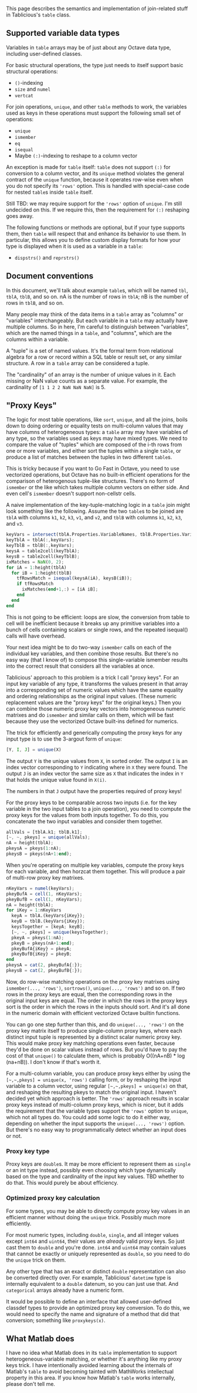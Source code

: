 This page describes the semantics and implementation of join-related stuff in Tablicious's `table` class.

## Supported variable data types

Variables in `table` arrays may be of just about any Octave data type, including user-defined classes.

For basic structural operations, the type just needs to itself support basic structural operations:

* `()`-indexing
* `size` and `numel`
* `vertcat`

For join operations, `unique`, and other `table` methods to work, the variables used as keys in these operations must support the following small set of operations:

* `unique`
* `ismember`
* `eq`
* `isequal`
* Maybe `(:)`-indexing to reshape to a column vector

An exception is made for `table` itself: `table` does not support `(:)` for conversion to a column vector, and its `unique` method violates the general contract of the `unique` function, because it operates row-wise even when you do not specify its `'rows'` option. This is handled with special-case code for nested `table`s inside `table` itself.

Still TBD: we may require support for the `'rows'` option of `unique`. I'm still undecided on this. If we require this, then the requirement for `(:)` reshaping goes away.

The following functions or methods are optional, but if your type supports them, then `table` will respect that and enhance its behavior to use them. In particular, this allows you to define custom display formats for how your type is displayed when it is used as a variable in a `table`:

* `dispstrs()` and `reprstrs()`

## Document conventions

In this document, we'll talk about example `table`s, which will be named `tbl`, `tblA`, `tblB`, and so on. nA is the number of rows in `tblA`; nB is the number of rows in `tblB`, and so on.

Many people may think of the data items in a `table` array as "columns" or "variables" interchangeably. But each variable in a `table` may actually have multiple columns. So in here, I'm careful to distinguish between "variables", which are the named things in a `table`, and "columns", which are the columns within a variable.

A "tuple" is a set of named values. It's the formal term from relational algebra for a row or record within a SQL table or result set, or any similar structure. A row in a `table` array can be considered a tuple.

The "cardinality" of an array is the number of unique values in it. Each missing or NaN value counts as a separate value. For example, the cardinality of `[1 1 2 2 NaN NaN NaN]` is 5.

## "Proxy Keys"

The logic for most table operations, like `sort`, `unique`, and all the joins, boils down to doing ordering or equality tests on multi-column values that may have columns of heterogeneous types: a `table` array may have variables of any type, so the variables used as keys may have mixed types. We need to compare the value of "tuples" which are composed of the i-th rows from one or more variables, and either sort the tuples within a single `table`, or produce a list of matches between the tuples in two different `table`s.

This is tricky because if you want to Go Fast in Octave, you need to use vectorized operations, but Octave has no built-in efficient operations for the comparison of heterogenous tuple-like structures. There's no form of `ismember` or the like which takes multiple column vectors on either side. And even cell's `ismember` doesn't support non-cellstr cells.

A naive implementation of the key-tuple-matching logic in a `table` join might look something like the following. Assume the two `table`s to be joined are `tblA` with columns `k1`, `k2`, `k3`, `v1`, and `v2`, and `tblB` with columns `k1`, `k2`, `k3`, and `v3`.

```octave
keyVars = intersect(tblA.Properties.VariableNames, tblB.Properties.VariableNames);
keyTblA = tblA(:,keyVars);
keyTblB = tblB(:,keyVars);
keysA = table2cell(keyTblA);
keysB = table2cell(keyTblB);
ixMatches = NaN(0, 2);
for iA = 1:height(tblA)
  for iB = 1:height(tblB)
    tfRowsMatch = isequal(keysA(iA), keysB(iB));
    if tfRowsMatch
      ixMatches(end+1,:) = [iA iB];
    end
  end
end
```

This is not going to be efficient: loops are slow, the conversion from table to cell will be inefficient because it breaks up any primitive variables into a bunch of cells containing scalars or single rows, and the repeated isequal() calls will have overhead.

Your next idea might be to do two-way `ismember` calls on each of the individual key variables, and then combine those results. But there's no easy way (that I know of) to compose this single-variable ismember results into the correct result that considers all the variables at once.

Tablicious' approach to this problem is a trick I call "proxy keys". For an input key variable of any type, it transforms the values present in that array into a corresponding set of numeric values which have the same equality and ordering relationships as the original input values. (These numeric replacement values are the "proxy keys" for the original keys.) Then you can combine those numeric proxy key vectors into homogeneous numeric matrixes and do `ismember` and similar calls on them, which will be fast because they use the vectorized Octave built-ins defined for numerics.

The trick for efficiently and generically computing the proxy keys for any input type is to use the 3-argout form of `unique`:

```octave
[Y, I, J] = unique(X)
```

The output `Y` is the unique values from `X`, in sorted order. The output `I` is an index vector corresponding to `Y` indicating where in `X` they were found. The output `J` is an index vector the same size as `X` that indicates the index in `Y` that holds the unique value found in `X(i)`.

The numbers in that `J` output have the properties required of proxy keys!

For the proxy keys to be comparable across two inputs (i.e. for the key variable in the two input tables to a join operation), you need to compute the proxy keys for the values from both inputs together. To do this, you concatenate the two input variables and consider them together.

```octave
allVals = [tblA.k1; tblB.k1];
[~, ~, pkeys] = unique(allVals);
nA = height(tblA);
pkeysA = pkeys(1:nA);
pkeysB = pkeys(nA+1:end);
```

When you're operating on multiple key variables, compute the proxy keys for each variable, and then horzcat them together. This will produce a pair of multi-row proxy key matrixes.

```octave
nKeyVars = numel(keyVars);
pkeyBufA = cell(1, nKeyVars);
pkeyBufB = cell(1, nKeyVars);
nA = height(tblA);
for iKey = 1:nKeyVars
  keyA = tblA.(keyVars{iKey});
  keyB = tblB.(keyVars{iKey});
  keysTogether = [keyA; keyB];
  [~, ~, pkeys] = unique(keysTogether);
  pkeyA = pkeys(1:nA);
  pkeyB = pkeys(nA+1:end);
  pkeyBufA{iKey} = pkeyA;
  pkeyBufB{iKey} = pkeyB;
end
pkeysA = cat(2, pkeyBufA{:});
pkeysB = cat(2, pkeyBufB{:});
```

Now, do row-wise matching operations on the proxy key matrixes using `ismember(..., 'rows')`, `sortrows()`, `unique(..., 'rows')` and so on. If two rows in the proxy keys are equal, then the corresponding rows in the original input keys are equal. The order in which the rows in the proxy keys sort is the order in which the rows in the inputs should sort. And it's all done in the numeric domain with efficient vectorized Octave builtin functions.

You can go one step further than this, and do `unique(..., 'rows')` on the proxy key matrix itself to produce single-column proxy keys, where each distinct input tuple is represented by a distinct scalar numeric proxy key. This would make proxy key matching operations even faster, because they'd be done on scalar values instead of rows. But you'd have to pay the cost of that `unique()` to calculate them, which is probably O((nA+nB) * log (na+nB)). I don't know if that's worth it.

For a multi-column variable, you can produce proxy keys either by using the `[~,~,pkeys] = unique(x, 'rows')` calling form, or by reshaping the input variable to a column vector, using regular `[~,~,pkeys] = unique(x)` on that, and reshaping the resulting pkeys to match the original input. I haven't decided yet which approach is better. The `'rows'` approach results in scalar proxy keys instead of multi-column proxy keys, which is nicer, but it adds the requirement that the variable types support the `'rows'` option to `unique`, which not all types do. You could add some logic to do it either way, depending on whether the input supports the `unique(..., 'rows')` option. But there's no easy way to programmatically detect whether an input does or not.

### Proxy key type

Proxy keys are `double`s. It may be more efficient to represent them as `single` or an int type instead, possibly even choosing which type dynamically based on the type and cardinality of the input key values. TBD whether to do that. This would purely be about efficiency.

### Optimized proxy key calculation

For some types, you may be able to directly compute proxy key values in an efficient manner without doing the `unique` trick. Possibly much more efficiently.

For most numeric types, including `double`, `single`, and all integer values except `int64` and `uint64`, their values are _already_ valid proxy keys. So just cast them to `double` and you're done. `int64` and `uint64` may contain values that cannot be exactly or uniquely represented as `double`, so you need to do the `unique` trick on them.

Any other type that has an exact or distinct `double` representation can also be converted directly over. For example, Tablicious' `datetime` type is internally equivalent to a `double` datenum, so you can just use that. And `categorical` arrays already have a numeric form.

It would be possible to define an interface that allowed user-defined classdef types to provide an optimized proxy key conversion. To do this, we would need to specify the name and signature of a method that did that conversion; something like `proxykeys(x)`.

## What Matlab does

I have no idea what Matlab does in its `table` implementation to support heterogeneous-variable matching, or whether it's anything like my proxy keys trick. I have intentionally avoided learning about the internals of Matlab's `table` to avoid becoming tainted with MathWorks intellectual property in this area. If you know how Matlab's `table` works internally, please don't tell me.
